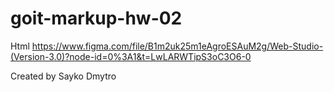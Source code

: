 # goit-markup-hw-02

Html
https://www.figma.com/file/B1m2uk25m1eAgroESAuM2g/Web-Studio-(Version-3.0)?node-id=0%3A1&t=LwLARWTipS3oC3O6-0

Created by Sayko Dmytro
